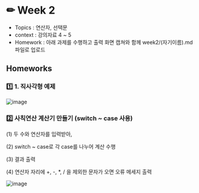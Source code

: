 # ✏ Week 2
- Topics : 연산자, 선택문
- context : 강의자료 4 ~ 5
- Homework : 아래 과제를 수행하고 출력 화면 캡쳐와 함께 week2/(자기이름).md 파일로 업로드

## Homeworks
### 1️⃣ 1. 직사각형 예제
![image](https://github.com/gnbhub/GnB20232_C_Study/assets/51956616/be430492-9fa9-4f8a-89dc-f017b6df0ae5)


### 2️⃣ 사칙연산 계산기 만들기 (switch ~ case 사용)
  (1) 두 수와 연산자를 입력받아,
  
  (2) switch ~ case로 각 case를 나누어 계산 수행
  
  (3) 결과 출력
  
  (4) 연산자 자리에 +, -, *, / 을 제외한 문자가 오면 오류 메세지 출력 

![image](https://github.com/gnbhub/GnB20232_C_Study/assets/51956616/2b834bcf-d0f8-4ccb-bbbf-54bef5a9815b)
